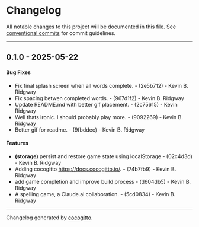 # Changelog
All notable changes to this project will be documented in this file. See [conventional commits](https://www.conventionalcommits.org/) for commit guidelines.

- - -
## 0.1.0 - 2025-05-22
#### Bug Fixes
- Fix final splash screen when all words complete. - (2e5b712) - Kevin B. Ridgway
- Fix spacing betwen completed words. - (967d1f2) - Kevin B. Ridgway
- Update README.md with better gif placement. - (2c75615) - Kevin Ridgway
- Well thats ironic. I should probably play more. - (9092269) - Kevin B. Ridgway
- Better gif for readme. - (9fbddec) - Kevin B. Ridgway
#### Features
- **(storage)** persist and restore game state using localStorage - (02c4d3d) - Kevin B. Ridgway
- Adding cocogitto https://docs.cocogitto.io/. - (74b7fb9) - Kevin B. Ridgway
- add game completion and improve build process - (d604db5) - Kevin B. Ridgway
- A spelling game, a Claude.ai collaboration. - (5cd0834) - Kevin B. Ridgway

- - -

Changelog generated by [cocogitto](https://github.com/cocogitto/cocogitto).
